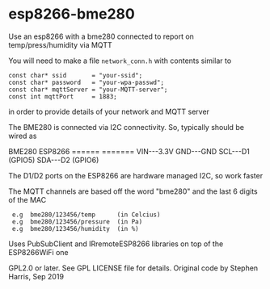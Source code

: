 # esp8266-bme280
Use an esp8266 with a bme280 connected to report on temp/press/humidity via
MQTT

You will need to make a file `network_conn.h` with contents similar to

    const char* ssid       = "your-ssid";
    const char* password   = "your-wpa-passwd";
    const char* mqttServer = "your-MQTT-server";
    const int mqttPort     = 1883;

in order to provide details of your network and MQTT server

The BME280 is connected via I2C connectivity.  So, typically should
be wired as

BME280   ESP8266
======   =======
   VIN---3.3V
   GND---GND
   SCL---D1 (GPIO5)
   SDA---D2 (GPIO6)

The D1/D2 ports on the ESP8266 are hardware managed I2C, so work faster

The MQTT channels are based off the word "bme280" and the last 6 digits of the MAC
   
     e.g  bme280/123456/temp      (in Celcius)
     e.g  bme280/123456/pressure  (in Pa)
     e.g  bme280/123456/humidity  (in %)
   
Uses PubSubClient and IRremoteESP8266 libraries on top of the ESP8266WiFi one
   
GPL2.0 or later.  See GPL LICENSE file for details.
Original code by Stephen Harris, Sep 2019
